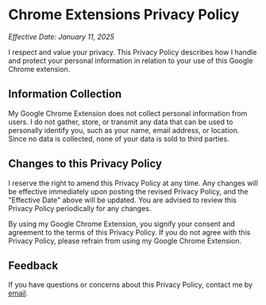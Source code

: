 # Chrome Extensions Privacy Policy

_Effective Date: January 11, 2025_

I respect and value your privacy. This Privacy Policy describes how I handle and protect your personal information in relation to your use of this Google Chrome extension.

## Information Collection

My Google Chrome Extension does not collect personal information from users. I do not gather, store, or transmit any data that can be used to personally identify you, such as your name, email address, or location. Since no data is collected, none of your data is sold to third parties.

## Changes to this Privacy Policy

I reserve the right to amend this Privacy Policy at any time. Any changes will be effective immediately upon posting the revised Privacy Policy, and the "Effective Date" above will be updated. You are advised to review this Privacy Policy periodically for any changes.

By using my Google Chrome Extension, you signify your consent and agreement to the terms of this Privacy Policy. If you do not agree with this Privacy Policy, please refrain from using my Google Chrome Extension.

## Feedback

If you have questions or concerns about this Privacy Policy, contact me by [email](mailto:whileseated@gmail.com).